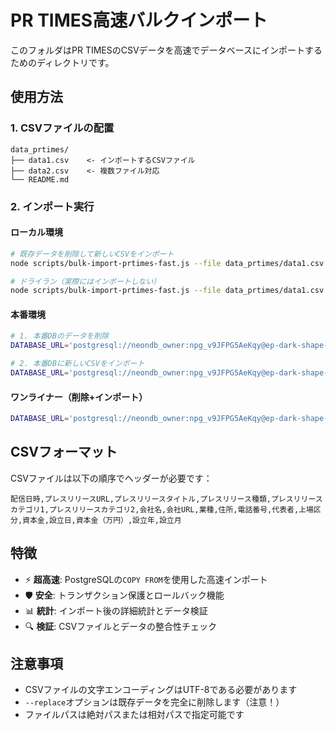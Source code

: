 # PR TIMES高速バルクインポート

このフォルダはPR TIMESのCSVデータを高速でデータベースにインポートするためのディレクトリです。

## 使用方法

### 1. CSVファイルの配置
```
data_prtimes/
├── data1.csv    <- インポートするCSVファイル
├── data2.csv    <- 複数ファイル対応
└── README.md
```

### 2. インポート実行

#### ローカル環境
```bash
# 既存データを削除して新しいCSVをインポート
node scripts/bulk-import-prtimes-fast.js --file data_prtimes/data1.csv --replace

# ドライラン（実際にはインポートしない）
node scripts/bulk-import-prtimes-fast.js --file data_prtimes/data1.csv --dry-run
```

#### 本番環境
```bash
# 1. 本番DBのデータを削除
DATABASE_URL='postgresql://neondb_owner:npg_v9JFPG5AeKqy@ep-dark-shape-a1dxhsbk-pooler.ap-southeast-1.aws.neon.tech/neondb?sslmode=require&channel_binding=require' npm run db:clear:prtimes:production

# 2. 本番DBに新しいCSVをインポート
DATABASE_URL='postgresql://neondb_owner:npg_v9JFPG5AeKqy@ep-dark-shape-a1dxhsbk-pooler.ap-southeast-1.aws.neon.tech/neondb?sslmode=require&channel_binding=require' npm run db:import:prtimes:production --file data_prtimes/data1.csv --replace
```

#### ワンライナー（削除+インポート）
```bash
DATABASE_URL='postgresql://neondb_owner:npg_v9JFPG5AeKqy@ep-dark-shape-a1dxhsbk-pooler.ap-southeast-1.aws.neon.tech/neondb?sslmode=require&channel_binding=require' npm run db:clear:prtimes:production && DATABASE_URL='postgresql://neondb_owner:npg_v9JFPG5AeKqy@ep-dark-shape-a1dxhsbk-pooler.ap-southeast-1.aws.neon.tech/neondb?sslmode=require&channel_binding=require' npm run db:import:prtimes:production --file data_prtimes/data1.csv --replace
```

## CSVフォーマット

CSVファイルは以下の順序でヘッダーが必要です：

```csv
配信日時,プレスリリースURL,プレスリリースタイトル,プレスリリース種類,プレスリリースカテゴリ1,プレスリリースカテゴリ2,会社名,会社URL,業種,住所,電話番号,代表者,上場区分,資本金,設立日,資本金（万円）,設立年,設立月
```

## 特徴

- ⚡ **超高速**: PostgreSQLの`COPY FROM`を使用した高速インポート
- 🛡️ **安全**: トランザクション保護とロールバック機能
- 📊 **統計**: インポート後の詳細統計とデータ検証
- 🔍 **検証**: CSVファイルとデータの整合性チェック

## 注意事項

- CSVファイルの文字エンコーディングはUTF-8である必要があります
- `--replace`オプションは既存データを完全に削除します（注意！）
- ファイルパスは絶対パスまたは相対パスで指定可能です